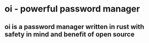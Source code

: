 # oi - powerful password manager

## oi is a password manager written in rust with safety in mind and benefit of open source